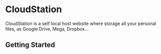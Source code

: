 # CloudStation
CloudStation is a self local host website where storage all your personal files, as Google Drive, Mega, Dropbox...

## Getting Started
